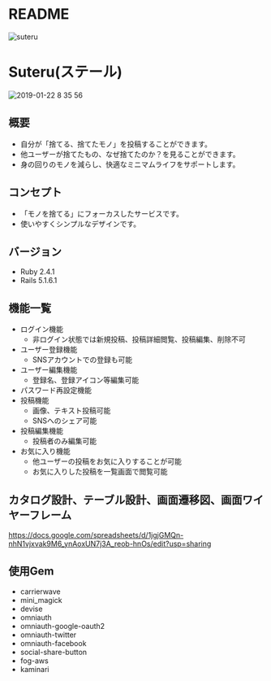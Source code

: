 # README
![suteru](https://user-images.githubusercontent.com/40833408/51782908-eea11300-2173-11e9-8486-9aa5fcb3c546.png)

# Suteru(ステール)
![2019-01-22 8 35 56](https://user-images.githubusercontent.com/40833408/51503858-dd2cd380-1e20-11e9-9387-aac964fcb6de.png)

## 概要
* 自分が「捨てる、捨てたモノ」を投稿することができます。
* 他ユーザーが捨てたもの、なぜ捨てたのか？を見ることができます。
* 身の回りのモノを減らし、快適なミニマムライフをサポートします。

## コンセプト
* 「モノを捨てる」にフォーカスしたサービスです。
* 使いやすくシンプルなデザインです。

## バージョン
* Ruby 2.4.1
* Rails 5.1.6.1

## 機能一覧
- ログイン機能
  - 非ログイン状態では新規投稿、投稿詳細閲覧、投稿編集、削除不可
- ユーザー登録機能
  - SNSアカウントでの登録も可能
- ユーザー編集機能
  - 登録名、登録アイコン等編集可能
- パスワード再設定機能
- 投稿機能
  - 画像、テキスト投稿可能
  - SNSへのシェア可能
- 投稿編集機能
  - 投稿者のみ編集可能
- お気に入り機能
  - 他ユーザーの投稿をお気に入りすることが可能
  - お気に入りした投稿を一覧画面で閲覧可能

## カタログ設計、テーブル設計、画面遷移図、画面ワイヤーフレーム
https://docs.google.com/spreadsheets/d/1jgjGMQn-nhN1vjxvak9M6_ynAoxUN7j3A_reob-hnOs/edit?usp=sharing

## 使用Gem
* carrierwave
* mini_magick
* devise
* omniauth
* omniauth-google-oauth2
* omniauth-twitter
* omniauth-facebook
* social-share-button
* fog-aws
* kaminari
